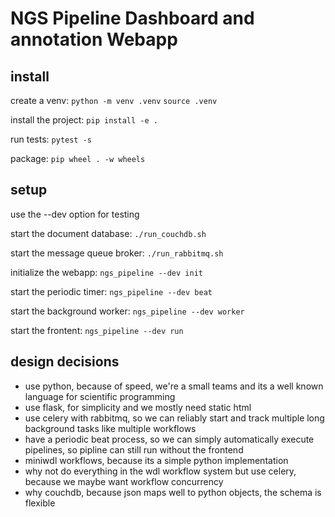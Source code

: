# NGS Pipeline Dashboard and annotation Webapp

## install

create a venv:
`python -m venv .venv`
`source .venv`

install the project:
`pip install -e .`

run tests:
`pytest -s`

package:
`pip wheel . -w wheels`


## setup

use the --dev option for testing

start the document database:
`./run_couchdb.sh`

start the message queue broker:
`./run_rabbitmq.sh`

initialize the webapp:
`ngs_pipeline --dev init`

start the periodic timer:
`ngs_pipeline --dev beat`

start the background worker:
`ngs_pipeline --dev worker`

start the frontent:
`ngs_pipeline --dev run`

## design decisions

* use python, because of speed, we're a small teams and its a well known language for scientific programming
* use flask, for simplicity and we mostly need static html
* use celery with rabbitmq, so we can reliably start and track multiple long background tasks like multiple workflows
* have a periodic beat process, so we can simply automatically execute pipelines, so pipline can still run without the frontend
* miniwdl workflows, because its a simple python implementation
* why not do everything in the wdl workflow system but use celery, because we maybe want workflow concurrency
* why couchdb, because json maps well to python objects, the schema is flexible

